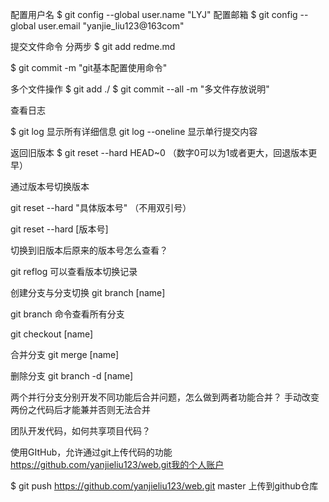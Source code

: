 配置用户名
$ git config --global user.name "LYJ"
配置邮箱
$ git config --global user.email "yanjie_liu123@163com"


提交文件命令 分两步
$ git add redme.md

$ git commit -m "git基本配置使用命令"

多个文件操作
$ git add ./
$ git commit --all -m "多文件存放说明"

查看日志

$ git log 显示所有详细信息
git log --oneline 显示单行提交内容

返回旧版本
$ git reset --hard HEAD~0  （数字0可以为1或者更大，回退版本更早）

通过版本号切换版本

git reset --hard "具体版本号" （不用双引号）

git reset --hard [版本号]

切换到旧版本后原来的版本号怎么查看？

git reflog
可以查看版本切换记录

创建分支与分支切换
git branch [name]

git branch 命令查看所有分支

git checkout [name]

合并分支
git merge [name]

删除分支
git branch -d [name]


两个并行分支分别开发不同功能后合并问题，怎么做到两者功能合并？
手动改变两份之代码后才能兼并否则无法合并



团队开发代码，如何共享项目代码？

使用GItHub，允许通过git上传代码的功能
https://github.com/yanjieliu123/web.git我的个人账户

$ git push https://github.com/yanjieliu123/web.git master
上传到github仓库





